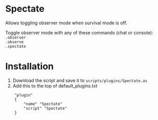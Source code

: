 # Spectate
Allows toggling observer mode when survival mode is off.

Toggle observer mode with any of these commands (chat or console):  
`.observer`  
`.observe`  
`.spectate`  

# Installation
1. Download the script and save it to `scripts/plugins/Spectate.as`
1. Add this to the top of default_plugins.txt
```
    "plugin"
    {
        "name" "Spectate"
        "script" "Spectate"
    }
```
